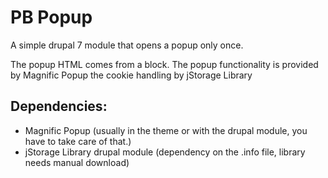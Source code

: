 # PB Popup

A simple drupal 7 module that opens a popup only once.

The popup HTML comes from a block.
The popup functionality is provided by Magnific Popup the cookie handling by jStorage Library

## Dependencies:

* Magnific Popup (usually in the theme or with the drupal module, you have to take care of that.)
* jStorage Library drupal module (dependency on the .info file, library needs manual download) 
